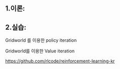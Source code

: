 
## 1.이론:


## 2.실습:

Gridworld 를 이용한 policy iteration

Gridworld를 이용한 Value iteration


https://github.com/rlcode/reinforcement-learning-kr
